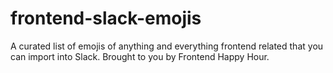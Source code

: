 # frontend-slack-emojis
A curated list of emojis of anything and everything frontend related that you can import into Slack. Brought to you by Frontend Happy Hour.
